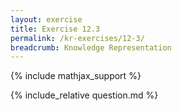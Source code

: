 ```yaml
---
layout: exercise
title: Exercise 12.3
permalink: /kr-exercises/12-3/
breadcrumb: Knowledge Representation
---
```


{% include mathjax_support %}

<div><i class="arrow-up" data-chapter="kr-exercises" data-exercise="ex_3" data-rating="0"></i></div>
{% include_relative question.md %}
